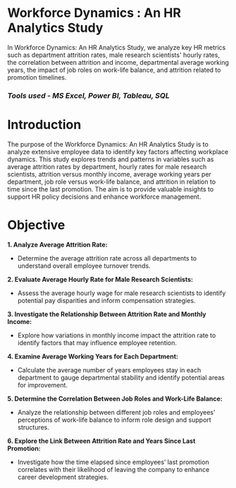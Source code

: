 # Workforce Dynamics : An HR Analytics Study
In Workforce Dynamics: An HR Analytics Study, we analyze key HR metrics such as department attrition rates, male research scientists' hourly rates, the correlation between attrition and income, departmental average working years, the impact of job roles on work-life balance, and attrition related to promotion timelines.

### *Tools used - MS Excel, Power BI, Tableau, SQL*

# Introduction
The purpose of the Workforce Dynamics: An HR Analytics Study is to analyze extensive employee data to identify key factors affecting workplace dynamics. This study explores trends and patterns in variables such as average attrition rates by department, hourly rates for male research scientists, attrition versus monthly income, average working years per department, job role versus work-life balance, and attrition in relation to time since the last promotion. The aim is to provide valuable insights to support HR policy decisions and enhance workforce management.

# Objective
**1. Analyze Average Attrition Rate:**
   - Determine the average attrition rate across all departments to understand overall employee turnover trends.

**2. Evaluate Average Hourly Rate for Male Research Scientists:**
   - Assess the average hourly wage for male research scientists to identify potential pay disparities and inform compensation strategies.

**3. Investigate the Relationship Between Attrition Rate and Monthly Income:**
   - Explore how variations in monthly income impact the attrition rate to identify factors that may influence employee retention.

**4. Examine Average Working Years for Each Department:**
   - Calculate the average number of years employees stay in each department to gauge departmental stability and identify potential areas for improvement.

**5. Determine the Correlation Between Job Roles and Work-Life Balance:**
   - Analyze the relationship between different job roles and employees’ perceptions of work-life balance to inform role design and support structures.

**6. Explore the Link Between Attrition Rate and Years Since Last Promotion:**
   - Investigate how the time elapsed since employees’ last promotion correlates with their likelihood of leaving the company to enhance career development strategies.
